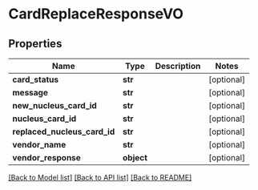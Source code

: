 # CardReplaceResponseVO

## Properties
Name | Type | Description | Notes
------------ | ------------- | ------------- | -------------
**card_status** | **str** |  | [optional] 
**message** | **str** |  | [optional] 
**new_nucleus_card_id** | **str** |  | [optional] 
**nucleus_card_id** | **str** |  | [optional] 
**replaced_nucleus_card_id** | **str** |  | [optional] 
**vendor_name** | **str** |  | [optional] 
**vendor_response** | **object** |  | [optional] 

[[Back to Model list]](../README.md#documentation-for-models) [[Back to API list]](../README.md#documentation-for-api-endpoints) [[Back to README]](../README.md)


